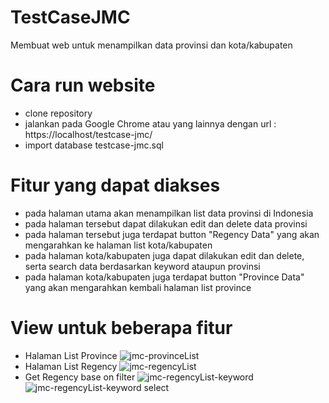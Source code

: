 # TestCaseJMC
 Membuat web untuk menampilkan data provinsi dan kota/kabupaten

# Cara run website
- clone repository
- jalankan pada Google Chrome atau yang lainnya dengan url : https://localhost/testcase-jmc/
- import database testcase-jmc.sql

# Fitur yang dapat diakses
- pada halaman utama akan menampilkan list data provinsi di Indonesia
- pada halaman tersebut dapat dilakukan edit dan delete data provinsi
- pada halaman tersebut juga terdapat button "Regency Data" yang akan mengarahkan ke halaman list kota/kabupaten
- pada halaman kota/kabupaten juga dapat dilakukan edit dan delete, serta search data berdasarkan keyword ataupun provinsi
- pada halaman kota/kabupaten juga terdapat button "Province Data" yang akan mengarahkan kembali halaman list province

# View untuk beberapa fitur
- Halaman List Province
 ![jmc-provinceList](https://github.com/agustinsetya/testcase-jmc/assets/44636724/19b47ae8-6d8a-41fa-b301-e7bb3581f830)
- Halaman List Regency
![jmc-regencyList](https://github.com/agustinsetya/testcase-jmc/assets/44636724/008c06f5-ded8-4618-94a1-c933f7e09ecd)
- Get Regency base on filter
![jmc-regencyList-keyword](https://github.com/agustinsetya/testcase-jmc/assets/44636724/4b2f1597-3bad-4b1f-8a55-451192fad023)
![jmc-regencyList-keyword select](https://github.com/agustinsetya/testcase-jmc/assets/44636724/940852d0-ab53-40cd-90d6-131c7250e5e9)

